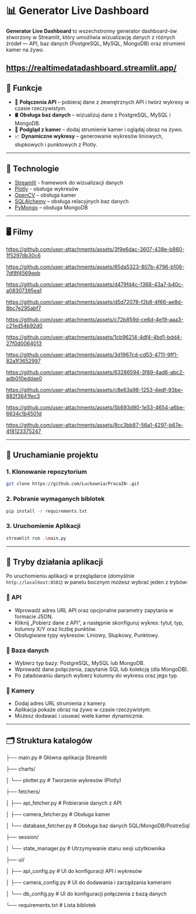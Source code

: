 # 📊 Generator Live Dashboard

**Generator Live Dashboard** to wszechstronny generator dashboard-ów stworzony w Streamlit, który umożliwia wizualizację danych z różnych źródeł — API, baz danych (PostgreSQL, MySQL, MongoDB) oraz strumieni kamer na żywo.

https://realtimedatadashboard.streamlit.app/
---

## 🚀 Funkcje

- 🔌 **Połączenia API** – pobieraj dane z zewnętrznych API i twórz wykresy w czasie rzeczywistym.
- 🛢️ **Obsługa baz danych** – wizualizuj dane z PostgreSQL, MySQL i MongoDB.
- 🎥 **Podgląd z kamer** – dodaj strumienie kamer i oglądaj obraz na żywo.
- 📈 **Dynamiczne wykresy** – generowanie wykresów liniowych, słupkowych i punktowych z Plotly.

---

## 🧰 Technologie

- [Streamlit](https://streamlit.io/) - framework do wizualizacji danych
- [Plotly](https://plotly.com/python/) - obsługa wykresów
- [OpenCV](https://opencv.org/) – obsługa kamer
- [SQLAlchemy](https://www.sqlalchemy.org/) – obsługa relacyjnych baz danych
- [PyMongo](https://pymongo.readthedocs.io/en/stable/) – obsługa MongoDB

---

## 🖥️ Filmy

https://github.com/user-attachments/assets/3f9e6dac-3607-438e-b860-1f5297db30c6



https://github.com/user-attachments/assets/85da5323-807b-4796-b106-7df8f4569eeb



https://github.com/user-attachments/assets/d479fd4c-1368-43a7-b40c-a08307395ea1





https://github.com/user-attachments/assets/d5d72078-f2b8-4f66-ae8d-8bc7e295abf7




https://github.com/user-attachments/assets/c72b859d-ce6d-4e19-aaa3-c21ed54b92d0




https://github.com/user-attachments/assets/1cb96214-4df4-4bd1-bdd4-27f0d0064013



https://github.com/user-attachments/assets/3d1967cd-cd53-4711-9ff1-82a1f3652997




https://github.com/user-attachments/assets/63286594-3f89-4ad6-abc2-adb010eddae0




https://github.com/user-attachments/assets/c8e63a98-1253-4edf-93be-882f3641fec3



https://github.com/user-attachments/assets/5b693d90-1e53-4654-a6be-6634c1b4501d




https://github.com/user-attachments/assets/8cc3bb87-56a1-4297-b67e-4f8123375247



---

## 🔧 Uruchamianie projektu

### 1. Klonowanie repozytorium

```bash
git clone https://github.com/Luckownia/PracaIN-.git
```

### 2. Pobranie wymaganych biblotek
```bash
pip install -r requirements.txt
```
### 3. Uruchomienie Aplikacji 

```bash
streamlit run .\main.py
```

---

## 🧪 Tryby działania aplikacji

Po uruchomieniu aplikacji w przeglądarce (domyślnie `http://localhost:8501`) w panelu bocznym możesz wybrać jeden z trybów:

### 🔹 API
- Wprowadź adres URL API oraz opcjonalne parametry zapytania w formacie JSON.
- Kliknij „Pobierz dane z API”, a następnie skonfiguruj wykres: tytuł, typ, kolumny X/Y oraz liczbę punktów.
- Obsługiwane typy wykresów: Liniowy, Słupkowy, Punktowy.

### 🔹 Baza danych
- Wybierz typ bazy: PostgreSQL, MySQL lub MongoDB.
- Wprowadź dane połączenia, zapytanie SQL lub kolekcję (dla MongoDB).
- Po załadowaniu danych wybierz kolumny do wykresu oraz jego typ.

### 🔹 Kamery
- Dodaj adres URL strumienia z kamery.
- Aplikacja pokaże obraz na żywo w czasie rzeczywistym.
- Możesz dodawać i usuwać wiele kamer dynamicznie.

---

## 🗂️ Struktura katalogów

├── main.py # Główna aplikacja Streamlit

├── charts/

│ └── plotter.py # Tworzenie wykresów (Plotly)

├── fetchers/

│ ├── api_fetcher.py # Pobieranie danych z API

│ ├── camera_fetcher.py # Obsługa kamer 

│ └── database_fetcher.py # Obsługa baz danych SQL/MongoDB/PostreSql

├── session/

│ └── state_manager.py # Utrzymywanie stanu sesji użytkownika

├── ui/

│ ├── api_config.py # UI do konfiguracji API i wykresów

│ ├── camera_config.py # UI do dodawania i zarządzania kamerami

│ └── db_config.py # UI do konfiguracji połączenia z bazą danych

└── requirements.txt # Lista biblotek
